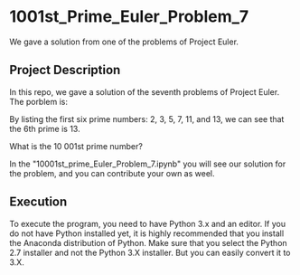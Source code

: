 # 1001st_Prime_Euler_Problem_7

We gave a solution from one of the problems of Project Euler.

## Project Description

In this repo, we gave a solution of the seventh problems of Project Euler. The porblem is:

By listing the first six prime numbers: 2, 3, 5, 7, 11, and 13, we can see that the 6th prime is 13.

What is the 10 001st prime number?

In the "10001st_prime_Euler_Problem_7.ipynb" you will see our solution for the problem, and you can contribute your own as weel.

## Execution

To execute the program, you need to have Python 3.x and an editor. If you do not have Python installed yet, it is highly 
recommended that you install the Anaconda distribution of Python. Make sure that you select the Python 2.7 installer and not
the Python 3.X installer. But you can easily convert it to 3.X. 

